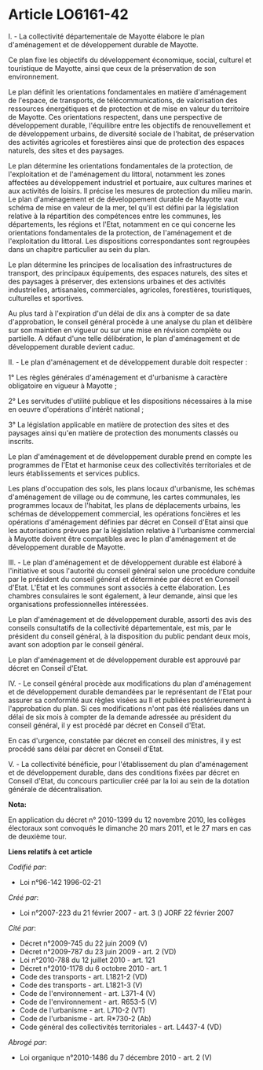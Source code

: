 # Article LO6161-42

I. - La collectivité départementale de Mayotte élabore le plan d'aménagement et de développement durable de Mayotte.

Ce plan fixe les objectifs du développement économique, social, culturel et touristique de Mayotte, ainsi que ceux de la
préservation de son environnement.

Le plan définit les orientations fondamentales en matière d'aménagement de l'espace, de transports, de télécommunications, de
valorisation des ressources énergétiques et de protection et de mise en valeur du territoire de Mayotte. Ces orientations
respectent, dans une perspective de développement durable, l'équilibre entre les objectifs de renouvellement et de
développement urbains, de diversité sociale de l'habitat, de préservation des activités agricoles et forestières ainsi que de
protection des espaces naturels, des sites et des paysages.

Le plan détermine les orientations fondamentales de la protection, de l'exploitation et de l'aménagement du littoral,
notamment les zones affectées au développement industriel et portuaire, aux cultures marines et aux activités de loisirs. Il
précise les mesures de protection du milieu marin. Le plan d'aménagement et de développement durable de Mayotte vaut schéma
de mise en valeur de la mer, tel qu'il est défini par la législation relative à la répartition des compétences entre les
communes, les départements, les régions et l'Etat, notamment en ce qui concerne les orientations fondamentales de la
protection, de l'aménagement et de l'exploitation du littoral. Les dispositions correspondantes sont regroupées dans un
chapitre particulier au sein du plan.

Le plan détermine les principes de localisation des infrastructures de transport, des principaux équipements, des espaces
naturels, des sites et des paysages à préserver, des extensions urbaines et des activités industrielles, artisanales,
commerciales, agricoles, forestières, touristiques, culturelles et sportives.

Au plus tard à l'expiration d'un délai de dix ans à compter de sa date d'approbation, le conseil général procède à une
analyse du plan et délibère sur son maintien en vigueur ou sur une mise en révision complète ou partielle. A défaut d'une
telle délibération, le plan d'aménagement et de développement durable devient caduc.

II. - Le plan d'aménagement et de développement durable doit respecter :

1° Les règles générales d'aménagement et d'urbanisme à caractère obligatoire en vigueur à Mayotte ;

2° Les servitudes d'utilité publique et les dispositions nécessaires à la mise en oeuvre d'opérations d'intérêt national ;

3° La législation applicable en matière de protection des sites et des paysages ainsi qu'en matière de protection des
monuments classés ou inscrits.

Le plan d'aménagement et de développement durable prend en compte les programmes de l'Etat et harmonise ceux des
collectivités territoriales et de leurs établissements et services publics.

Les plans d'occupation des sols, les plans locaux d'urbanisme, les schémas d'aménagement de village ou de commune, les cartes
communales, les programmes locaux de l'habitat, les plans de déplacements urbains, les schémas de développement commercial,
les opérations foncières et les opérations d'aménagement définies par décret en Conseil d'Etat ainsi que les autorisations
prévues par la législation relative à l'urbanisme commercial à Mayotte doivent être compatibles avec le plan d'aménagement et
de développement durable de Mayotte.

III. - Le plan d'aménagement et de développement durable est élaboré à l'initiative et sous l'autorité du conseil général
selon une procédure conduite par le président du conseil général et déterminée par décret en Conseil d'Etat. L'Etat et les
communes sont associés à cette élaboration. Les chambres consulaires le sont également, à leur demande, ainsi que les
organisations professionnelles intéressées.

Le plan d'aménagement et de développement durable, assorti des avis des conseils consultatifs de la collectivité
départementale, est mis, par le président du conseil général, à la disposition du public pendant deux mois, avant son
adoption par le conseil général.

Le plan d'aménagement et de développement durable est approuvé par décret en Conseil d'Etat.

IV. - Le conseil général procède aux modifications du plan d'aménagement et de développement durable demandées par le
représentant de l'Etat pour assurer sa conformité aux règles visées au II et publiées postérieurement à l'approbation du
plan. Si ces modifications n'ont pas été réalisées dans un délai de six mois à compter de la demande adressée au président du
conseil général, il y est procédé par décret en Conseil d'Etat.

En cas d'urgence, constatée par décret en conseil des ministres, il y est procédé sans délai par décret en Conseil d'Etat.

V. - La collectivité bénéficie, pour l'établissement du plan d'aménagement et de développement durable, dans des conditions
fixées par décret en Conseil d'Etat, du concours particulier créé par la loi au sein de la dotation générale de
décentralisation.

**Nota:**

En application du décret n° 2010-1399 du 12 novembre 2010, les collèges électoraux sont convoqués le dimanche 20 mars 2011,
et le 27 mars en cas de deuxième tour.

**Liens relatifs à cet article**

_Codifié par_:

  - Loi n°96-142 1996-02-21

_Créé par_:

  - Loi n°2007-223 du 21 février 2007 - art. 3 () JORF 22 février 2007

_Cité par_:

  - Décret n°2009-745 du 22 juin 2009 (V)
  - Décret n°2009-787 du 23 juin 2009 - art. 2 (VD)
  - Loi n°2010-788 du 12 juillet 2010 - art. 121
  - Décret n°2010-1178 du 6 octobre 2010 - art. 1
  - Code des transports - art. L1821-2 (VD)
  - Code des transports - art. L1821-3 (V)
  - Code de l'environnement - art. L371-4 (V)
  - Code de l'environnement - art. R653-5 (V)
  - Code de l'urbanisme - art. L710-2 (VT)
  - Code de l'urbanisme - art. R*730-2 (Ab)
  - Code général des collectivités territoriales - art. L4437-4 (VD)

_Abrogé par_:

  - Loi organique n°2010-1486 du 7 décembre 2010 - art. 2 (V)
